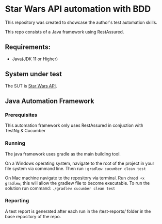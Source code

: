 # Star Wars API automation with BDD

This repository was created to showcase the author's test automation skills.

This repo consists of a Java framework using RestAssured.

## Requirements:

- Java(JDK 11 or Higher)

## System under test

The SUT is [Star Wars API](https://swapi.dev/documentation).

## Java Automation Framework

### Prerequisites

This automation framework only uses RestAssured in conjuction with TestNg & Cucumber

### Running

The java framework uses gradle as the main building tool.

On a Windows operating system, navigate to the root of the project in your file system via command line.
Then run :
`gradlew cucumber clean test`

On Mac machine navigate to the repository via terminal. Run `chmod +x gradlew`, this will allow the gradlew file to become executable. To run the solution run command:
`./gradlew cucumber clean test`

### Reporting

A test report is generated after each run in the /test-reports/ folder in the base repository of the repo.

